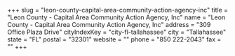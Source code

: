 +++
slug = "leon-county-capital-area-community-action-agency-inc"
title = "Leon County - Capital Area Community Action Agency, Inc"
name = "Leon County - Capital Area Community Action Agency, Inc"
address = "309 Office Plaza Drive"
cityIndexKey = "city-fl-tallahassee"
city = "Tallahassee"
state = "FL"
postal = "32301"
website = ""
phone = "850 222-2043"
fax = ""
+++
